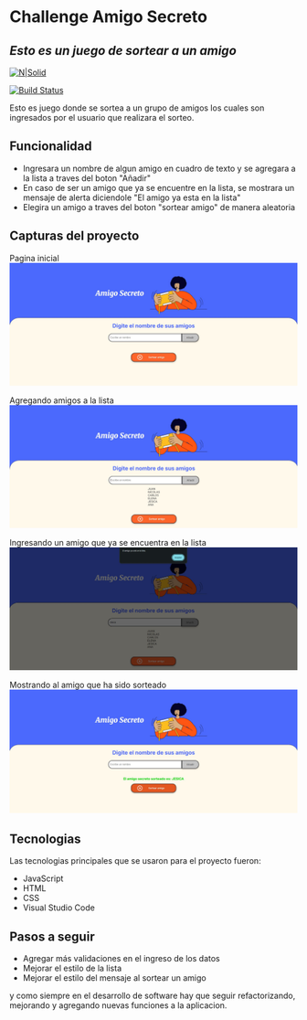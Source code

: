 # Challenge Amigo Secreto
## _Esto es un juego de sortear a un amigo_

[![N|Solid](https://cldup.com/dTxpPi9lDf.thumb.png)](https://nodesource.com/products/nsolid)

[![Build Status](https://travis-ci.org/joemccann/dillinger.svg?branch=master)](https://travis-ci.org/joemccann/dillinger)

Esto es juego donde se sortea a un grupo de amigos los cuales son ingresados por el usuario que realizara el sorteo.

## Funcionalidad
- Ingresara un nombre de algun amigo en cuadro de texto y se agregara a la lista a traves del boton "Añadir"
- En caso de ser un amigo que ya se encuentre en la lista, se mostrara un mensaje de alerta diciendole "El amigo ya esta en la lista"
- Elegira un amigo a traves del boton "sortear amigo" de manera aleatoria

## Capturas del proyecto
Pagina inicial
![Pagina inicial](assets/screenshots/vista-principal.jpg)

Agregando amigos a la lista
![Lista de amigos](assets/screenshots/agregando-amigos.jpg)

Ingresando un amigo que ya se encuentra en la lista
![Mensaje de alerta](assets/screenshots/ingresando-amigo-repetido.jpg)

Mostrando al amigo que ha sido sorteado
![Amigo sorteado](assets/screenshots/sortear-amigo.jpg)

## Tecnologias

Las tecnologias principales que se usaron para el proyecto fueron:

- JavaScript
- HTML
- CSS
- Visual Studio Code

## Pasos a seguir
- Agregar más validaciones en el ingreso de los datos
- Mejorar el estilo de la lista
- Mejorar el estilo del mensaje al sortear un amigo

y como siempre en el desarrollo de software hay que seguir refactorizando, mejorando y agregando nuevas funciones a la aplicacion.





